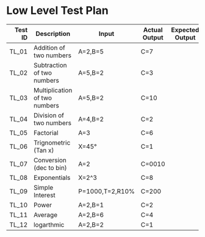 # Low Level Test Plan
|Test ID   |Description   |Input   |Actual Output   |Expected Output   |
|--:|---|---|---|---|
|TL_01   |Addition of two numbers   |A=2,B=5   |C=7   |   |
|TL_02   |Subtraction of two numbers   |A=5,B=2   |C=3   |   |
|TL_03   |Multiplication of two numbers   |A=5,B=2   |C=10   |   |
|TL_04   |Division of two numbers   |A=4,B=2   |C=2   |   |
|TL_05   |Factorial   |A=3   | C=6  |   |
|TL_06   |Trignometric (Tan x)   | X=45°  |C=1   |   |
|TL_07   |Conversion (dec to bin)   |A=2  |C=0010  |   |
|TL_08   |Exponentials   |X=2^3    |C=8  |   |
|TL_09   |Simple Interest   |P=1000,T=2,R10%   |C=200   |   |
|TL_10   |Power   |A=2,B=1   |C=2   |   |
|TL_11   |Average |A=2,B=6  |C=4 |      |
|TL_12   |logarthmic  |A=2,B=2   |C=1   |   |
